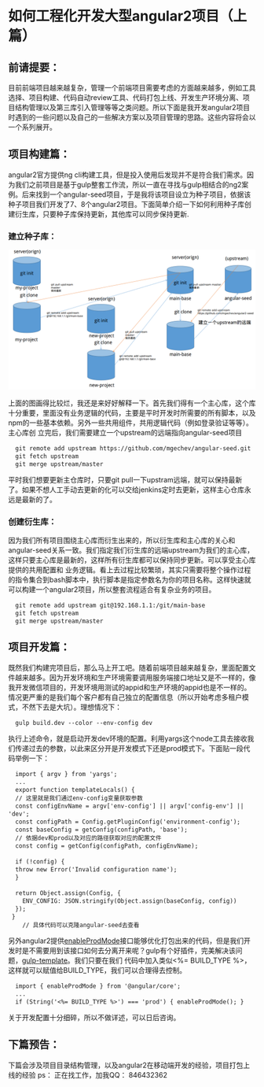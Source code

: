 # 如何工程化开发大型angular2项目（上篇）

## 前请提要：
  目前前端项目越来越复杂，管理一个前端项目需要考虑的方面越来越多，例如工具选择、项目构建、代码自动review工具、代码打包上线、开发生产环境分离、项目结构管理以及第三库引入管理等等之类问题。所以下面是我开发angular2项目时遇到的一些问题以及自己的一些解决方案以及项目管理的思路。这些内容将会以一个系列展开。
## 项目构建篇：
   angular2官方提供ng cli构建工具，但是投入使用后发现并不是符合我们需求。因为我们之前项目是基于gulp整套工作流，所以一直在寻找与gulp相结合的ng2案例。后来找到一个angular-seed项目，于是我将该项目设立为种子项目，依据该种子项目我们开发了7、8个angular2项目。下面简单介绍一下如何利用种子库创建衍生库，只要种子库保持更新，其他库可以同步保持更新.

### 建立种子库：
![管理流程图](./git.png)

上面的图画得比较烂，我还是来好好解释一下。首先我们得有一个主心库，这个库十分重要，里面没有业务逻辑的代码，主要是平时开发时所需要的所有脚本，以及npm的一些基本依赖。另外一些共用组件，共用逻辑代码（例如登录验证等等）。主心库创
立完后，我们需要建立一个upstream的远端指向angular-seed项目
```
  git remote add upstream https://github.com/mgechev/angular-seed.git 
  git fetch upstream
  git merge upstream/master
```
平时我们想要更新主仓库时，只要git pull一下upstram远端，就可以保持最新了。如果不想人工手动去更新的化可以交给jenkins定时去更新，这样主心仓库永远是最新的了。
### 创建衍生库：
因为我们所有项目围绕主心库而衍生出来的，所以衍生库和主心库的关心和angular-seed关系一致。我们指定我们衍生库的远端upstream为我们的主心库，这样只要主心库是最新的，这样所有衍生库都可以保持同步更新。可以享受主心库提供的共用配置和
业务逻辑。看上去过程比较繁琐，其实只需要将整个操作过程的指令集合到bash脚本中，执行脚本是指定参数名为你的项目名称。这样快速就可以构建一个angular2项目，所以整套流程适合有复杂业务的项目。
```
  git remote add upstream git@192.168.1.1:/git/main-base 
  git fetch upstream
  git merge upstream/master
```

## 项目开发篇：
   既然我们构建完项目后，那么马上开工吧。随着前端项目越来越复杂，里面配置文件越来越多。因为开发环境和生产环境需要调用服务端接口地址又是不一样的，像我开发微信项目的，开发环境用测试的appid和生产环境的appid也是不一样的。情况更严重的是我们每个客户都有自己独立的配置信息（所以开始考虑多租户模式，不然下去是大坑）。理想情况下：

```
  gulp build.dev --color --env-config dev
```
  执行上述命令，就是启动开发dev环境的配置。利用yargs这个node工具去接收我们传递过去的参数，以此来区分开是开发模式下还是prod模式下。下面贴一段代码举例一下：

```
  import { argv } from 'yargs';
  ...
  export function templateLocals() {
  // 这里就是我们通过env-config变量获取参数
  const configEnvName = argv['env-config'] || argv['config-env'] || 'dev';
  const configPath = Config.getPluginConfig('environment-config');
  const baseConfig = getConfig(configPath, 'base');
  // 依据dev和prod以及对应的路径获取对应的配置文件
  const config = getConfig(configPath, configEnvName);

  if (!config) {
  throw new Error('Invalid configuration name');
  }

  return Object.assign(Config, {
    ENV_CONFIG: JSON.stringify(Object.assign(baseConfig, config))
  });
 }
    // 具体代码可以克隆angular-seed去查看
```
  另外angular2提供[enableProdMode](https://angular.io/docs/ts/latest/api/core/index/enableProdMode-function.html)接口能够优化打包出来的代码，但是我们开发时是不需要用到该接口如何去分离开来呢？gulp有个好插件，完美解决该问题，[gulp-template](https://www.npmjs.com/package/gulp-template)。我们只要在我们
    代码中加入类似<%= BUILD_TYPE %>，这样就可以赋值给BUILD_TYPE，我们可以合理得去控制。
```
  import { enableProdMode } from '@angular/core';
  ...
  if (String('<%= BUILD_TYPE %>') === 'prod') { enableProdMode(); }
```
  关于开发配置十分细碎，所以不做详述，可以日后咨询。

## 下篇预告：
下篇会涉及项目目录结构管理，以及angular2在移动端开发的经验，项目打包上线的经验
ps： 正在找工作，加我QQ： 846432362
